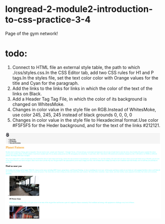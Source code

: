 # longread-2-module2-introduction-to-css-practice-3-4

Page of the gym network!

# todo:

1. Connect to HTML file an external style table, the path to which
   ./css/styles.css.In the CSS Editor tab, add two CSS rules for H1 and P
   tags.In the styles file, set the text color color with Orange values for the
   title and Cyan for the paragraph.
2. Add the links to the links for links in which the color of the text of the
   links on Black.
3. Add a Header Tag Tag File, in which the color of its background is changed on
   WhitesMoke.
4. Changes in color value in the style file on RGB.Instead of WhitesMoke, use
   color 245, 245, 245 instead of black grounds 0, 0, 0, 0
5. Changes in color value in the style file to Hexadecimal format.Use color
   #F5F5F5 for the Heder background, and for the text of the links #212121.

![Опис зображення](./asset/planet-fatness.png)
